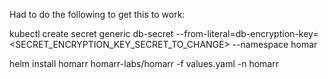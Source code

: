 Had to do the following to get this to work:

kubectl create secret generic db-secret --from-literal=db-encryption-key=<SECRET_ENCRYPTION_KEY_SECRET_TO_CHANGE> --namespace homar

helm install homarr homarr-labs/homarr -f values.yaml -n homarr

